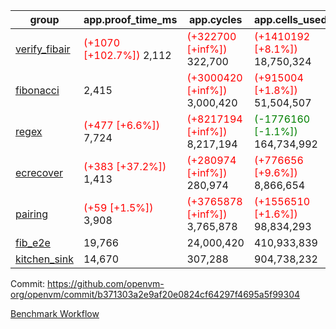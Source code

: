 | group | app.proof_time_ms | app.cycles | app.cells_used | leaf.proof_time_ms | leaf.cycles | leaf.cells_used |
| -- | -- | -- | -- | -- | -- | -- |
| [verify_fibair](https://github.com/openvm-org/openvm/blob/benchmark-results/benchmarks-pr/1567/verify_fibair-b371303a2e9af20e0824cf64297f4695a5f99304.md) |<span style='color: red'>(+1070 [+102.7%])</span> 2,112 | <span style='color: red'>(+322700 [+inf%])</span> 322,700 | <span style='color: red'>(+1410192 [+8.1%])</span> 18,750,324 |- | - | - |
| [fibonacci](https://github.com/openvm-org/openvm/blob/benchmark-results/benchmarks-pr/1567/fibonacci-b371303a2e9af20e0824cf64297f4695a5f99304.md) | 2,415 | <span style='color: red'>(+3000420 [+inf%])</span> 3,000,420 | <span style='color: red'>(+915004 [+1.8%])</span> 51,504,507 |<span style='color: red'>(+968 [+31.1%])</span> 4,076 | <span style='color: red'>(+1248136 [+inf%])</span> 1,248,136 | <span style='color: red'>(+1053046 [+1.5%])</span> 70,887,724 |
| [regex](https://github.com/openvm-org/openvm/blob/benchmark-results/benchmarks-pr/1567/regex-b371303a2e9af20e0824cf64297f4695a5f99304.md) |<span style='color: red'>(+477 [+6.6%])</span> 7,724 | <span style='color: red'>(+8217194 [+inf%])</span> 8,217,194 | <span style='color: green'>(-1776160 [-1.1%])</span> 164,734,992 |<span style='color: green'>(-1046 [-8.3%])</span> 11,519 | <span style='color: red'>(+3326646 [+inf%])</span> 3,326,646 | <span style='color: green'>(-59116468 [-19.5%])</span> 244,539,558 |
| [ecrecover](https://github.com/openvm-org/openvm/blob/benchmark-results/benchmarks-pr/1567/ecrecover-b371303a2e9af20e0824cf64297f4695a5f99304.md) |<span style='color: red'>(+383 [+37.2%])</span> 1,413 | <span style='color: red'>(+280974 [+inf%])</span> 280,974 | <span style='color: red'>(+776656 [+9.6%])</span> 8,866,654 |<span style='color: red'>(+365 [+3.5%])</span> 10,869 | <span style='color: red'>(+2934857 [+inf%])</span> 2,934,857 | <span style='color: red'>(+2131670 [+0.9%])</span> 247,226,022 |
| [pairing](https://github.com/openvm-org/openvm/blob/benchmark-results/benchmarks-pr/1567/pairing-b371303a2e9af20e0824cf64297f4695a5f99304.md) |<span style='color: red'>(+59 [+1.5%])</span> 3,908 | <span style='color: red'>(+3765878 [+inf%])</span> 3,765,878 | <span style='color: red'>(+1556510 [+1.6%])</span> 98,834,293 |<span style='color: green'>(-2239 [-29.1%])</span> 5,457 | <span style='color: red'>(+2010402 [+inf%])</span> 2,010,402 | <span style='color: green'>(-57514163 [-28.0%])</span> 148,011,171 |
| [fib_e2e](https://github.com/openvm-org/openvm/blob/benchmark-results/benchmarks-pr/1567/fib_e2e-b371303a2e9af20e0824cf64297f4695a5f99304.md) | 19,766 |  24,000,420 |  410,933,839 | 23,604 |  7,462,525 |  441,088,303 |
| [kitchen_sink](https://github.com/openvm-org/openvm/blob/benchmark-results/benchmarks-pr/1567/kitchen_sink-b371303a2e9af20e0824cf64297f4695a5f99304.md) | 14,670 |  307,288 |  904,738,232 | 22,390 |  7,904,006 |  769,363,418 |


Commit: https://github.com/openvm-org/openvm/commit/b371303a2e9af20e0824cf64297f4695a5f99304

[Benchmark Workflow](https://github.com/openvm-org/openvm/actions/runs/16843167839)
